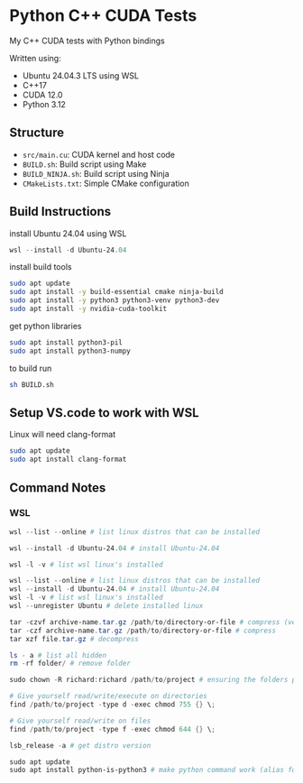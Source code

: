# Python C++ CUDA Tests

My C++ CUDA tests with Python bindings

Written using:

- Ubuntu 24.04.3 LTS using WSL
- C++17
- CUDA 12.0
- Python 3.12

## Structure

- `src/main.cu`: CUDA kernel and host code
- `BUILD.sh`: Build script using Make
- `BUILD_NINJA.sh`: Build script using Ninja
- `CMakeLists.txt`: Simple CMake configuration

## Build Instructions

install Ubuntu 24.04 using WSL

```powershell
wsl --install -d Ubuntu-24.04 
```

install build tools

```bash
sudo apt update
sudo apt install -y build-essential cmake ninja-build
sudo apt install -y python3 python3-venv python3-dev
sudo apt install -y nvidia-cuda-toolkit
```

get python libraries

```bash
sudo apt install python3-pil
sudo apt install python3-numpy
```

to build run

```bash
sh BUILD.sh
```


## Setup VS.code to work with WSL

Linux will need clang-format
```bash
sudo apt update
sudo apt install clang-format
```


## Command Notes

### WSL

```powershell
wsl --list --online # list linux distros that can be installed
```
```powershell
wsl --install -d Ubuntu-24.04 # install Ubuntu-24.04
```
```powershell
wsl -l -v # list wsl linux's installed
```



```powershell
wsl --list --online # list linux distros that can be installed
wsl --install -d Ubuntu-24.04 # install Ubuntu-24.04
wsl -l -v # list wsl linux's installed
wsl --unregister Ubuntu # delete installed linux
```

```powershell
tar -czvf archive-name.tar.gz /path/to/directory-or-file # compress (verbose)
tar -czf archive-name.tar.gz /path/to/directory-or-file # compress
tar xzf file.tar.gz # decompress
```

```powershell
ls - a # list all hidden
rm -rf folder/ # remove folder 

```

```powershell
sudo chown -R richard:richard /path/to/project # ensuring the folders permissions

# Give yourself read/write/execute on directories
find /path/to/project -type d -exec chmod 755 {} \;

# Give yourself read/write on files
find /path/to/project -type f -exec chmod 644 {} \;


```


```powershell
lsb_release -a # get distro version
```

```powershell
sudo apt update
sudo apt install python-is-python3 # make python command work (alias for python3)
```




